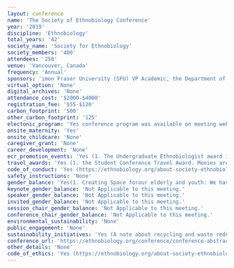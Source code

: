 ```yaml
---
layout: conference 
name: 'The Society of Ethnobiology Conference'
year: '2019'
discipline: 'Ethnobiology'
total_years: '42'
society_name: 'Society for Ethnobiology'
society_members: '400'
attendees: '250'
venue: 'Vancouver, Canada'
frequency: 'Annual'
sponsors: 'imon Fraser University (SFU) VP Academic, the Department of History at SFU, the Department of Archaeology at SFU, the Department of Anthropology at UBC, and the Faculty of Environment at SFU'
virtual_option: 'None'
digital_archives: 'None'
attendance_cost: '$2000-$4000'
registration_fee: '$55-$120'
carbon_footprint: '500'
other_carbon_footprint: '125'
electonic_program: 'Yes conference program was available on meeting website as a .pdf file.'
onsite_maternity: 'Yes'
onsite_childcare: 'None'
caregiver_grant: 'None'
career_development: 'None'
ecr_promotion_events: 'Yes (1. The Undergraduate Ethnobiologist award is given to a keen undergraduate ethnobiologist who will sit on our Board as an appointed "Student Advisor." The student should come with ideas and energy to increase undergraduate student involvement in our Society.  2. Ecological Knowledge Research Graduate Fellowship  3. Urban Ethnobiology Graduate Fellowship)'
travel_awards: 'Yes (1. the Student Conference Travel Award. Monies are to support travel for a presentation at the annual Society of Ethnobiology’s conference by an enrolled student (and must be enrolled at time of conference), graduate or undergraduate. This is a $450 grant. Award also includes a registration waiver and a year of online membership (to begin after award has been granted). Applicants cannot have received another SoE award within the past three years.  2. the Majority World Conference Travel Award. Monies are to support travel for a presentation at the annual Society of Ethnobiology’s conference by a new or existing member travelling from outside Canada and the United States. Preference will be given to presenters travelling from countries in South America, South and Southeast Asia, and Africa. This is a $1600 grant. Award also includes a registration waiver and a year of online membership (to begin after award has been granted). Applicants cannot have received another SoE award within the past three years.  3. the Indigenous People’s Conference Travel Award. Monies are to support travel for any Indigenous individual who wishes to participate and contribute to the annual Society of Ethnobiology’s conference. Conference contributions can include a table display, a workshop, sharing a story,  giving a presentation, or a number of other options. This is a $1000 grant. Award also includes a registration waiver and a year of online membership (to begin after award has been granted). Applicants cannot have received another SoE award within the past three years.  4. The Society of Ethnobiology is offering a limited number of waivers for people presenting papers or posters at the 2019 conference. This waiver covers the cost of registration and allows submission of an abstract without becoming a Society member. We encourage applications for waivers from indigenous scholars and people of diverse backgrounds that are in financial need. Applicants who have received a waiver from the Society within the past three years are not eligible.  5. Graduate Student Conference travel award  6. Best student poster award)'
code_of_conduct: 'Yes (https://ethnobiology.org/about-society-ethnobiology/ethics/code-conduct)'
safety_instructions: 'None'
gender_balance: 'Yes(1. Creating Space forour elderly and youth: We have set aside spaces for our Elders and youth in the First Nations House of Learning.  Please ask at the registration desk where they are located.    2. Statement on Inclusivity and Diversity: We strove to create ways to encourage a range of respectful voices at our conference. One way we did this was by dramatically increasing our waivers and scholarships, especially to encourage local, Indigenous participation.  Another way wasto createaconference space that is welcoming to diverse communities anddoesnot allow discrimination.To this end, we require all conference presentersto abide by the code of ethics adopted by our organization (https://ethnobiology.org/about-society-ethnobiology/ethics).Please also note:•There are gender-inclusive (single-stall) bathrooms in the conference venue.•The conference venues are wheelchair accessible.•There is a special, quietspace for Indigenous Eldersand others who need safe space.•There isa cozy space where children and their caregiverscan congregate.•There are non-traditional sessions for knowledge sharing (story-telling).•We encourage attendance by caregivers; no registration fee is required.)'
keynote_gender_balance: 'Not Applicable to this meeting.'
speaker_gender_balance: 'Not Applicable to this meeting.'
invited_gender_balance: 'Not Applicable to this meeting.'
session_chair_gender_balance: 'Not Applicable to this meeting.'
conference_chair_gender_balance: 'Not Applicable to this meeting.'
environmental_sustainability: 'None'
public_engagement: 'None'
sustainability_initiatives: 'Yes (A note about recycling and waste reduction: We recognize that the very gathering of people from distant places is counter to reducing our carbon footprint; we struggle with balancing this fact against the huge value of meeting with our community face-to-face.  We also understand the value of small actions, even if they just empower us as individuals to take bigger and bolder actions.  We have tried in this conference to reduce excess by doing things like reducing packaging, sourcing localand/or organicfoods, using non-disposable or responsibly disposable cutlery and plates and cups, using previously used name tag holders, and video-recording sometalks for people to remotely access them.   We encourage all participants to pay careful attention to our recycling stations.  We welcome suggestions on how our Society’s conferences, and indeed our Society more generally, can be better global stewards.)'
conference_url: 'https://ethnobiology.org/conference/conference-abstracts'
other_details: 'None'
code_of_ethics: 'Yes (https://ethnobiology.org/about-society-ethnobiology/ethics)'
---
```

